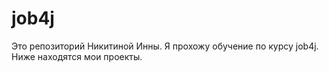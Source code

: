 # job4j
Это репозиторий Никитиной Инны.
Я прохожу обучение по курсу job4j. Ниже находятся мои проекты.